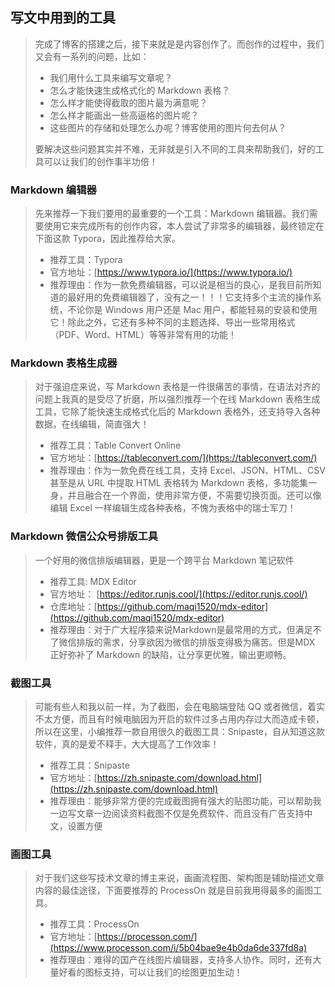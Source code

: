 ## 写文中用到的工具

> 完成了博客的搭建之后，接下来就是是内容创作了。而创作的过程中，我们又会有一系列的问题，比如：
>
> * 我们用什么工具来编写文章呢？
> * 怎么才能快速生成格式化的 Markdown 表格？
> * 怎么样才能使得截取的图片最为满意呢？
> * 怎么样才能画出一些高逼格的图片呢？
> * 这些图片的存储和处理怎么办呢？博客使用的图片何去何从？
>
> 要解决这些问题其实并不难，无非就是引入不同的工具来帮助我们，好的工具可以让我们的创作事半功倍！

### Markdown 编辑器

> 先来推荐一下我们要用的最重要的一个工具：Markdown 编辑器。我们需要使用它来完成所有的创作内容，本人尝试了非常多的编辑器，最终锁定在下面这款 Typora，因此推荐给大家。
>
> * 推荐工具：Typora
> * 官方地址：[https://www.typora.io/](https://www.typora.io/)
> * 推荐理由：作为一款免费编辑器，可以说是相当的良心，是我目前所知道的最好用的免费编辑器了，没有之一！！！它支持多个主流的操作系统，不论你是 Windows 用户还是 Mac 用户，都能轻易的安装和使用它！除此之外，它还有多种不同的主题选择、导出一些常用格式（PDF、Word、HTML）等等非常有用的功能！

### Markdown 表格生成器

> 对于强迫症来说，写 Markdown 表格是一件很痛苦的事情，在语法对齐的问题上我真的是受尽了折磨，所以强烈推荐一个在线 Markdown 表格生成工具，它除了能快速生成格式化后的 Markdown 表格外，还支持导入各种数据，在线编辑，简直强大！
>
> * 推荐工具：Table Convert Online
> * 官方地址：[https://tableconvert.com/](https://tableconvert.com/)
> * 推荐理由：作为一款免费在线工具，支持 Excel、JSON、HTML、CSV 甚至是从 URL 中提取 HTML 表格转为 Markdown 表格，多功能集一身，并且融合在一个界面，使用非常方便，不需要切换页面。还可以像编辑 Excel 一样编辑生成各种表格，不愧为表格中的瑞士军刀！

### Markdown 微信公众号排版工具

> 一个好用的微信排版编辑器，更是一个跨平台 Markdown 笔记软件
>
> * 推荐工具:  MDX Editor
> * 官方地址： [https://editor.runjs.cool/](https://editor.runjs.cool/)
> * 仓库地址：[https://github.com/maqi1520/mdx-editor](https://github.com/maqi1520/mdx-editor)
> * 推荐理由：对于广大程序猿来说Markdown是最常用的方式，但满足不了微信排版的需求，分享欲因为微信的排版变得极为痛苦。但是MDX 正好弥补了 Markdown 的缺陷，让分享更优雅，输出更顺畅。


### 截图工具

> 可能有些人和我以前一样，为了截图，会在电脑端登陆 QQ 或者微信，着实不太方便，而且有时候电脑因为开启的软件过多占用内存过大而造成卡顿，所以在这里，小编推荐一款自用很久的截图工具：Snipaste，自从知道这款软件，真的是爱不释手，大大提高了工作效率！
>
> * 推荐工具：Snipaste
> * 官方地址：[https://zh.snipaste.com/download.html](https://zh.snipaste.com/download.html)
> * 推荐理由：能够非常方便的完成截图拥有强大的贴图功能，可以帮助我一边写文章一边阅读资料截图不仅是免费软件、而且没有广告支持中文，设置方便

### 画图工具

> 对于我们这些写技术文章的博主来说，画画流程图、架构图是辅助描述文章内容的最佳途径，下面要推荐的 ProcessOn 就是目前我用得最多的画图工具。
>
> * 推荐工具：ProcessOn
> * 官方地址：[https://processon.com/](https://www.processon.com/i/5b04bae9e4b0da6de337fd8a)
> * 推荐理由：难得的国产在线图片编辑器，支持多人协作。同时，还有大量好看的图标支持，可以让我们的绘图更加生动！
